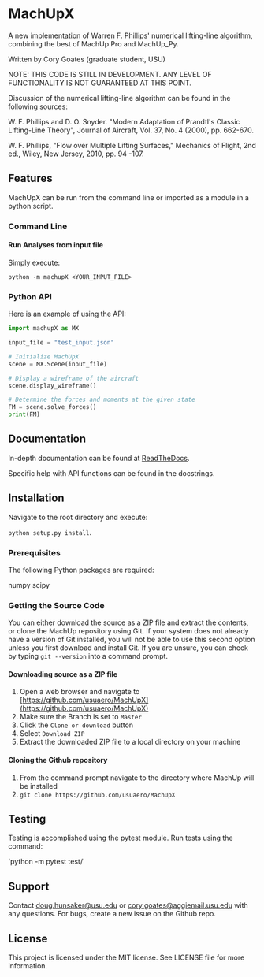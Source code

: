 # MachUpX
A new implementation of Warren F. Phillips' numerical lifting-line algorithm, combining the best of MachUp Pro and MachUp_Py.

Written by Cory Goates (graduate student, USU)

NOTE: THIS CODE IS STILL IN DEVELOPMENT. ANY LEVEL OF FUNCTIONALITY IS NOT GUARANTEED AT THIS POINT.

Discussion of the numerical lifting-line algorithm can be found in the following sources:

W. F. Phillips and D. O. Snyder. "Modern Adaptation of Prandtl's
Classic Lifting-Line Theory", Journal of Aircraft, Vol. 37, No. 4
(2000), pp. 662-670.

W. F. Phillips, "Flow over Multiple Lifting Surfaces," Mechanics of
Flight, 2nd ed., Wiley, New Jersey, 2010, pp. 94 -107.

## Features

MachUpX can be run from the command line or imported as a module in a python script.

### Command Line

#### Run Analyses from input file

Simply execute:

`python -m machupX <YOUR_INPUT_FILE>`

### Python API

Here is an example of using the API:

```python
import machupX as MX

input_file = "test_input.json"

# Initialize MachUpX
scene = MX.Scene(input_file)

# Display a wireframe of the aircraft
scene.display_wireframe()

# Determine the forces and moments at the given state
FM = scene.solve_forces()
print(FM)
```

## Documentation

In-depth documentation can be found at [ReadTheDocs](https://machupx.readthedocs.io).

Specific help with API functions can be found in the docstrings.

## Installation

Navigate to the root directory and execute:

`python setup.py install`.

### Prerequisites

The following Python packages are required:

numpy
scipy

### Getting the Source Code

You can either download the source as a ZIP file and extract the contents, or 
clone the MachUp repository using Git. If your system does not already have a 
version of Git installed, you will not be able to use this second option unless 
you first download and install Git. If you are unsure, you can check by typing 
`git --version` into a command prompt.

#### Downloading source as a ZIP file

1. Open a web browser and navigate to [https://github.com/usuaero/MachUpX](https://github.com/usuaero/MachUpX)
2. Make sure the Branch is set to `Master`
3. Click the `Clone or download` button
4. Select `Download ZIP`
5. Extract the downloaded ZIP file to a local directory on your machine

#### Cloning the Github repository

1. From the command prompt navigate to the directory where MachUp will be installed
2. `git clone https://github.com/usuaero/MachUpX`

## Testing

Testing is accomplished using the pytest module. Run tests using the command:

'python -m pytest test/'

## Support

Contact doug.hunsaker@usu.edu or cory.goates@aggiemail.usu.edu with any questions.
For bugs, create a new issue on the Github repo.

## License

This project is licensed under the MIT license. See LICENSE file for more information. 
